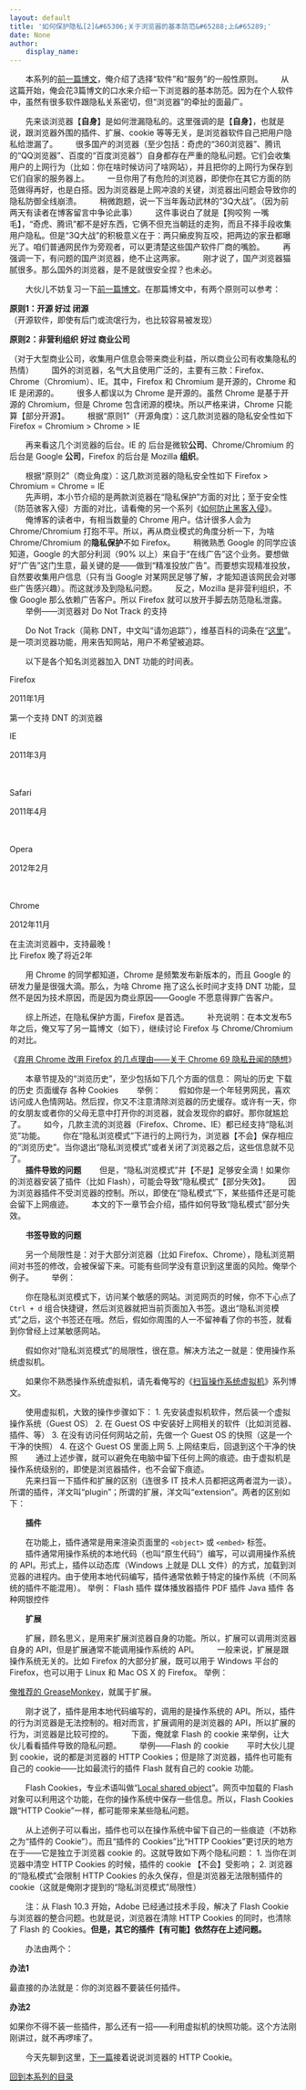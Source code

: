 ```yaml
---
layout: default
title: '如何保护隐私[2]&#65306;关于浏览器的基本防范&#65288;上&#65289;'
date: None
author:
    display_name: 
---
```


　　本系列的[前一篇博文](https://program-think.blogspot.com/2013/06/privacy-protection-1.html)，俺介绍了选择“软件”和“服务”的一般性原则。 　　从这篇开始，俺会花3篇博文的口水来介绍一下浏览器的基本防范。因为在个人软件中，虽然有很多软件跟隐私关系密切，但“浏览器”的牵扯的面最广。  
  
　　先来谈浏览器【**自身**】是如何泄漏隐私的。这里强调的是【**自身**】，也就是说，跟浏览器外围的插件、扩展、cookie 等等无关，是浏览器软件自己把用户隐私给泄漏了。 　　很多国产的浏览器（至少包括：奇虎的“360浏览器”、腾讯的“QQ浏览器”、百度的“百度浏览器”）自身都存在严重的隐私问题。它们会收集用户的上网行为（比如：你在啥时候访问了啥网站），并且把你的上网行为保存到它们自家的服务器上。 　　一旦你用了有危险的浏览器，即使你在其它方面的防范做得再好，也是白搭。因为浏览器是上网冲浪的关键，浏览器出问题会导致你的隐私防御全线崩溃。 　　稍微跑题，说一下当年轰动武林的“3Q大战”。（因为前两天有读者在博客留言中争论此事） 　　这件事说白了就是【狗咬狗 一嘴毛】，“奇虎、腾讯”都不是好东西，它俩不但充当朝廷的走狗，而且不择手段收集用户隐私。但是“3Q大战”的积极意义在于：两只癞皮狗互咬，把两边的家丑都曝光了。咱们普通网民作为旁观者，可以更清楚这些国产软件厂商的嘴脸。 　　再强调一下，有问题的国产浏览器，绝不止这两家。 　　刚才说了，国产浏览器猫腻很多。那么国外的浏览器，是不是就很安全捏？也未必。

　　大伙儿不妨复习一下[前一篇博文](https://program-think.blogspot.com/2013/06/privacy-protection-1.html)。在那篇博文中，有两个原则可以参考：

  
**原则1：开源 好过 闭源** （开源软件，即使有后门或流氓行为，也比较容易被发现）

**原则2：非营利组织 好过 商业公司**

（对于大型商业公司，收集用户信息会带来商业利益，所以商业公司有收集隐私的热情） 　　国外的浏览器，名气大且使用广泛的，主要有三款：Firefox、Chrome（Chromium）、IE。其中，Firefox 和 Chromium 是开源的，Chrome 和 IE 是闭源的。 　　很多人都误以为 Chrome 是开源的。虽然 Chrome 是基于开源的 Chromium，但是 Chrome 包含闭源的模块。所以严格来讲，Chrome 只能算【部分开源】。 　　根据“原则1”（开源角度）：这几款浏览器的隐私安全性如下 Firefox = Chromium > Chrome > IE

　　再来看这几个浏览器的后台。IE 的 后台是微软**公司**、Chrome/Chromium 的后台是 Google **公司**，Firefox 的后台是 Mozilla **组织**。

　　根据“原则2”（商业角度）：这几款浏览器的隐私安全性如下 Firefox > Chromium = Chrome = IE  
　　先声明，本小节介绍的是两款浏览器在“隐私保护”方面的对比；至于安全性（防范骇客入侵）方面的对比，请看俺的另一个系列《[如何防止黑客入侵](https://program-think.blogspot.com/2010/06/howto-prevent-hacker-attack-0.html)》。  
　　俺博客的读者中，有相当数量的 Chrome 用户。估计很多人会为 Chrome/Chromium 打抱不平。所以，再从商业模式的角度分析一下，为啥 Chrome/Chromium 的**隐私保护**不如 Firefox。 　　稍微熟悉 Google 的同学应该知道，Google 的大部分利润（90% 以上）来自于“在线广告”这个业务。要想做好“广告”这门生意，最关键的是——做到“精准投放广告”。而要想实现精准投放，自然要收集用户信息（只有当 Google 对某网民足够了解，才能知道该网民会对哪些广告感兴趣）。而这就涉及到隐私问题。 　　反之，Mozilla 是非营利组织，不像 Google 那么依赖广告客户。所以 Firefox 就可以放开手脚去防范隐私泄露。 　　举例——浏览器对 Do Not Track 的支持

　　Do Not Track（简称 DNT，中文叫“请勿追踪”），维基百科的词条在“[这里](https://en.wikipedia.org/wiki/Do_Not_Track)”。是一项浏览器功能，用来告知网站，用户不希望被追踪。

　　以下是各个知名浏览器加入 DNT 功能的时间表。

Firefox

2011年1月

第一个支持 DNT 的浏览器

IE

2011年3月

　

Safari

2011年4月

　

Opera

2012年2月

　

Chrome

2012年11月

在主流浏览器中，支持最晚！  
比 Firefox 晚了将近2年

　　用 Chrome 的同学都知道，Chrome 是频繁发布新版本的，而且 Google 的研发力量是很强大滴。那么，为啥 Chrome 拖了这么长时间才支持 DNT 功能，显然不是因为技术原因，而是因为商业原因——Google 不愿意得罪广告客户。

　　综上所述，在隐私保护方面，Firefox 是首选。 　　补充说明：在本文发布5年之后，俺又写了另一篇博文（如下），继续讨论 Firefox 与 Chrome/Chromium 的对比。

《[弃用 Chrome 改用 Firefox 的几点理由——关于 Chrome 69 隐私丑闻的随想](https://program-think.blogspot.com/2018/09/Why-You-Should-Switch-from-Chrome-to-Firefox.html)》

　　本章节提及的“浏览历史”，至少包括如下几个方面的信息： 网址的历史 下载的历史 页面缓存 各种 Cookies 　　举例： 　　假如你是一个年轻男网民，喜欢访问成人色情网站。然后捏，你又不注意清除浏览器的历史缓存。或许有一天，你的女朋友或者你的父母无意中打开你的浏览器，就会发现你的癖好。那你就尴尬了。 　　如今，几款主流的浏览器（Firefox、Chrome、IE）都已经支持“隐私浏览”功能。 　　你在“隐私浏览模式”下进行的上网行为，浏览器【不会】保存相应的“浏览历史”。当你退出“隐私浏览模式”或者关闭了浏览器之后，这些信息就不见了。  
　　**插件导致的问题** 　　但是，“隐私浏览模式”并【不是】足够安全滴！如果你的浏览器安装了插件（比如 Flash），可能会导致“隐私模式”【部分失效】。 　　因为浏览器插件不受浏览器的控制。所以，即使在“隐私模式”下，某些插件还是可能会留下上网痕迹。 　　本文的下一章节会介绍，插件如何导致“隐私模式”部分失效。

　　**书签导致的问题**

　　另一个局限性是：对于大部分浏览器（比如 Firefox、Chrome），隐私浏览期间对书签的修改，会被保留下来。可能有些同学没有意识到这里面的风险。俺举个例子。 　　举例：

　　你在隐私浏览模式下，访问某个敏感的网站。浏览网页的时候，你不下心点了 `Ctrl + d` 组合快捷键，然后浏览器就把当前页面加入书签。退出“隐私浏览模式”之后，这个书签还在哦。然后，假如你周围的人一不留神看了你的书签，就看到你曾经上过某敏感网站。

　　假如你对“隐私浏览模式”的局限性，很在意。解决方法之一就是：使用操作系统虚拟机。

　　如果你不熟悉操作系统虚拟机，请先看俺写的《[扫盲操作系统虚拟机](https://program-think.blogspot.com/2012/10/system-vm-0.html)》系列博文。

　　使用虚拟机，大致的操作步骤如下： 1. 先安装虚拟机软件，然后装一个虚拟操作系统（Guest OS） 2. 在 Guest OS 中安装好上网相关的软件（比如浏览器、插件、等） 3. 在没有访问任何网站之前，先做一个 Guest OS 的快照（这是一个干净的快照） 4. 在这个 Guest OS 里面上网 5. 上网结束后，回退到这个干净的快照 　　通过上述步骤，就可以避免在电脑中留下任何上网的痕迹。由于虚拟机是操作系统级别的，即使是浏览器插件，也不会留下痕迹。  
　　先来扫盲一下插件和扩展的区别（连很多 IT 技术人员都把这两者混为一谈）。所谓的插件，洋文叫“plugin”；所谓的扩展，洋文叫“extension”。两者的区别如下：

　　**插件**

  
　　在功能上，插件通常是用来渲染页面里的 `<object>` 或 `<embed>` 标签。 　　插件通常用操作系统的本地代码（也叫“原生代码”）编写，可以调用操作系统的 API。形式上，插件以动态库（Windows 上就是 DLL 文件）的方式，加载到浏览器的进程内。由于使用本地代码编写，插件通常依赖于特定的操作系统（不同系统的插件不能混用）。 举例： Flash 插件 媒体播放器插件 PDF 插件 Java 插件 各种网银控件

　　**扩展**

　　扩展，顾名思义，是用来扩展浏览器自身的功能。所以，扩展可以调用浏览器自身的 API，但是扩展通常不能调用操作系统的 API。 　　一般来说，扩展是跟操作系统无关的。比如 Firefox 的大部分扩展，既可以用于 Windows 平台的 Firefox，也可以用于 Linux 和 Mac OS X 的 Firefox。 举例：

[俺推荐的 GreaseMonkey](https://program-think.blogspot.com/2011/11/greasemonkey-scripts-for-google-reader.html)，就属于扩展。

　　刚才说了，插件是用本地代码编写的，调用的是操作系统的 API。所以，插件的行为浏览器是无法控制的。相对而言，扩展调用的是浏览器的 API，所以扩展的行为，浏览器是比较可控的。 　　下面，俺就拿 Flash 的 cookie 来举例，让大伙儿看看插件导致的隐私问题。 　　举例——Flash 的 cookie 　　平时大伙儿提到 cookie，说的都是浏览器的 HTTP Cookies；但是除了浏览器，插件也可能有自己的 cookie——比如最流行的插件 Flash 就有自己的 cookie 功能。

　　Flash Cookies，专业术语叫做“[Local shared object](https://en.wikipedia.org/wiki/Local_shared_object)”。网页中加载的 Flash 对象可以利用这个功能，在你的操作系统中保存一些信息。所以，Flash Cookies 跟“HTTP Cookie”一样，都可能带来某些隐私问题。

　　从上述例子可以看出，插件也可以在操作系统中留下自己的一些痕迹（不妨称之为“插件的 Cookie”）。而且“插件的 Cookies”比“HTTP Cookies”更讨厌的地方在于——它是独立于浏览器 cookie 的。这就导致如下两个隐私问题： 1. 当你在浏览器中清空 HTTP Cookies 的时候，插件的 cookie 【不会】受影响； 2. 浏览器的“隐私模式”会限制 HTTP Cookies 的永久保存，但是浏览器无法限制插件的 cookie（这就是俺刚才提到的“隐私浏览模式”局限性）

　　注：从 Flash 10.3 开始，Adobe 已经通过技术手段，解决了 Flash Cookie 与浏览器的整合问题。也就是说，浏览器在清除 HTTP Cookies 的同时，也清除了 Flash 的 Cookies。**但是，其它的插件【有可能】依然存在上述问题。**

　　办法由两个：

**办法1**

最直接的办法就是：你的浏览器不要装任何插件。

**办法2**

如果你不得不装一些插件，那么还有一招——利用虚拟机的快照功能。这个方法刚刚讲过，就不再啰嗦了。

　　今天先聊到这里，[下一篇](https://program-think.blogspot.com/2013/07/privacy-protection-3.html)接着说说浏览器的 HTTP Cookie。

[回到本系列的目录](https://program-think.blogspot.com/2013/06/privacy-protection-0.html#index)

